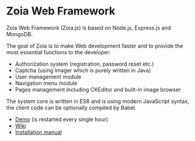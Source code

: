 # Zoia Web Framework

Zoia Web Framework (Zoia.js) is based on Node.js, Express.js and MongoDB. 

The goal of Zoia is to make Web development faster and to provide the most essential functions to the developer:

* Authorization system (registration, password reset etc.)
* Captcha (using Imager which is purely written in Java)
* User management module
* Navigation menu module
* Pages management including CKEditor and built-in image browser

The system core is written in ES6 and is using modern JavaScript syntax, the client code can be optionally compiled by Babel.

* [Demo](https://demo.zoiajs.org) (is restarted every single hour)
* [Wiki](https://github.com/xtremespb/zoia/wiki)
* [Installation manual](https://github.com/xtremespb/zoia/wiki/Installation)